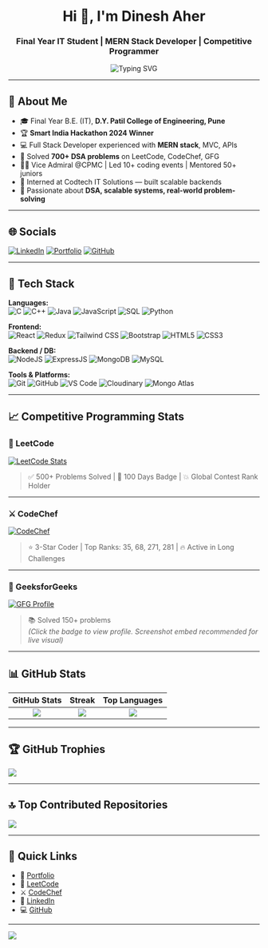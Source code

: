 <h1 align="center">Hi 👋, I'm Dinesh Aher</h1>
<h3 align="center">Final Year IT Student | MERN Stack Developer | Competitive Programmer</h3>

<p align="center">
  <img src="https://readme-typing-svg.herokuapp.com?font=Fira+Code&weight=600&size=20&pause=1000&center=true&vCenter=true&multiline=true&width=600&height=60&lines=Smart+India+Hackathon+2024+Winner;Full-stack+Web+Developer;Competitive+Programmer;TechZooka+Summit+Invitee" alt="Typing SVG" />
</p>

---

## 🚀 About Me

- 🎓 Final Year B.E. (IT), **D.Y. Patil College of Engineering, Pune**
- 🏆 **Smart India Hackathon 2024 Winner** 
- 💻 Full Stack Developer experienced with **MERN stack**, MVC, APIs
- 🎯 Solved **700+ DSA problems** on LeetCode, CodeChef, GFG
- 👨‍🏫 Vice Admiral @CPMC | Led 10+ coding events | Mentored 50+ juniors
- 🌟 Interned at Codtech IT Solutions — built scalable backends
- 📌 Passionate about **DSA, scalable systems, real-world problem-solving**

---

## 🌐 Socials

[![LinkedIn](https://img.shields.io/badge/LinkedIn-blue?style=for-the-badge&logo=linkedin&logoColor=white)](https://www.linkedin.com/in/dineshaher/)
[![Portfolio](https://img.shields.io/badge/Portfolio-000000?style=for-the-badge&logo=vercel&logoColor=white)](https://portfolio-dinesh-delta.vercel.app/)
[![GitHub](https://img.shields.io/badge/GitHub-181717?style=for-the-badge&logo=github&logoColor=white)](https://github.com/Dinesh-dypcoe)

---

## 🧠 Tech Stack

**Languages:**  
![C](https://img.shields.io/badge/C-00599C?style=for-the-badge&logo=c&logoColor=white)
![C++](https://img.shields.io/badge/C++-00599C?style=for-the-badge&logo=c%2B%2B&logoColor=white)
![Java](https://img.shields.io/badge/Java-ED8B00?style=for-the-badge&logo=openjdk&logoColor=white)
![JavaScript](https://img.shields.io/badge/JavaScript-F7DF1E?style=for-the-badge&logo=javascript&logoColor=black)
![SQL](https://img.shields.io/badge/SQL-4479A1?style=for-the-badge&logo=mysql&logoColor=white)
![Python](https://img.shields.io/badge/Python-3776AB?style=for-the-badge&logo=python&logoColor=white)

**Frontend:**  
![React](https://img.shields.io/badge/React-20232A?style=for-the-badge&logo=react&logoColor=61DAFB)
![Redux](https://img.shields.io/badge/Redux-593D88?style=for-the-badge&logo=redux&logoColor=white)
![Tailwind CSS](https://img.shields.io/badge/Tailwind_CSS-38B2AC?style=for-the-badge&logo=tailwind-css&logoColor=white)
![Bootstrap](https://img.shields.io/badge/Bootstrap-7952B3?style=for-the-badge&logo=bootstrap&logoColor=white)
![HTML5](https://img.shields.io/badge/HTML5-E34F26?style=for-the-badge&logo=html5&logoColor=white)
![CSS3](https://img.shields.io/badge/CSS3-1572B6?style=for-the-badge&logo=css3&logoColor=white)

**Backend / DB:**  
![NodeJS](https://img.shields.io/badge/Node.js-339933?style=for-the-badge&logo=node.js&logoColor=white)
![ExpressJS](https://img.shields.io/badge/Express.js-404D59?style=for-the-badge&logo=express&logoColor=white)
![MongoDB](https://img.shields.io/badge/MongoDB-4EA94B?style=for-the-badge&logo=mongodb&logoColor=white)
![MySQL](https://img.shields.io/badge/MySQL-00758F?style=for-the-badge&logo=mysql&logoColor=white)

**Tools & Platforms:**  
![Git](https://img.shields.io/badge/Git-F05032?style=for-the-badge&logo=git&logoColor=white)
![GitHub](https://img.shields.io/badge/GitHub-181717?style=for-the-badge&logo=github&logoColor=white)
![VS Code](https://img.shields.io/badge/VS_Code-007ACC?style=for-the-badge&logo=visual-studio-code&logoColor=white)
![Cloudinary](https://img.shields.io/badge/Cloudinary-3448C5?style=for-the-badge&logo=cloudinary&logoColor=white)
![Mongo Atlas](https://img.shields.io/badge/MongoDB_Atlas-11B653?style=for-the-badge&logo=mongodb&logoColor=white)

---

## 📈 Competitive Programming Stats

### 🧠 LeetCode
[![LeetCode Stats](https://leetcard.jacoblin.cool/dineshaher?theme=dark&font=Montserrat&ext=contest)](https://leetcode.com/u/dineshaher/)

> ✅ 500+ Problems Solved | 🏅 100 Days Badge | 💥 Global Contest Rank Holder

---

### ⚔️ CodeChef
[![CodeChef](https://cp-logo.vercel.app/codechef/dineshaher)](https://www.codechef.com/users/dineshaher)

> ⭐ 3-Star Coder | Top Ranks: 35, 68, 271, 281 | 🔥 Active in Long Challenges

---

### 📗 GeeksforGeeks
[![GFG Profile](https://img.shields.io/badge/GeeksforGeeks-1572B6?style=for-the-badge&logo=geeksforgeeks&logoColor=white)](https://www.geeksforgeeks.org/user/dineshah8tj0/)

> 📚 Solved 150+ problems  
> *(Click the badge to view profile. Screenshot embed recommended for live visual)*


---

## 📊 GitHub Stats

| GitHub Stats | Streak | Top Languages |
|:--:|:--:|:--:|
| ![](https://github-readme-stats.vercel.app/api?username=Dinesh-dypcoe&theme=dark&hide_border=false&count_private=true) | ![](https://nirzak-streak-stats.vercel.app/?user=Dinesh-dypcoe&theme=dark&hide_border=false) | ![](https://github-readme-stats.vercel.app/api/top-langs/?username=Dinesh-dypcoe&theme=dark&hide_border=false&layout=compact) |

---

## 🏆 GitHub Trophies

![](https://github-profile-trophy.vercel.app/?username=Dinesh-dypcoe&theme=radical&no-frame=false&no-bg=true&margin-w=4)

---

## 🔝 Top Contributed Repositories

![](https://github-contributor-stats.vercel.app/api?username=Dinesh-dypcoe&limit=5&theme=dark&combine_all_yearly_contributions=true)

---

## 📍 Quick Links

- 🔗 [Portfolio](https://portfolio-dinesh-delta.vercel.app/)
- 📘 [LeetCode](https://leetcode.com/u/dineshaher/)
- ⚔️ [CodeChef](https://www.codechef.com/users/dineshaher)
- 🔗 [LinkedIn](https://www.linkedin.com/in/dineshaher/)
- 💻 [GitHub](https://github.com/Dinesh-dypcoe)

---

[![](https://visitcount.itsvg.in/api?id=Dinesh-dypcoe&label=Profile%20Views&icon=5&pretty=true)](https://visitcount.itsvg.in)

<!-- Created with ❤️ by Dinesh  -->
